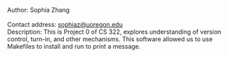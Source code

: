 Author: Sophia Zhang <br></br>
Contact address: sophiaz@uoregon.edu <br>
Description: This is Project 0 of CS 322, explores understanding of version control,
turn-in, and other mechanisms. This software allowed us to use Makefiles to install 
and run to print a message.
